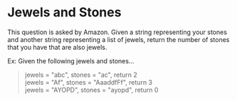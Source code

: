 # Jewels and Stones

This question is asked by Amazon. Given a string representing your stones and another string representing a list of jewels, return the number of stones that you have that are also jewels.


Ex: Given the following jewels and stones...

> jewels = "abc", stones = "ac", return 2<br>
> jewels = "Af", stones = "AaaddfFf", return 3<br>
> jewels = "AYOPD", stones = "ayopd", return 0
